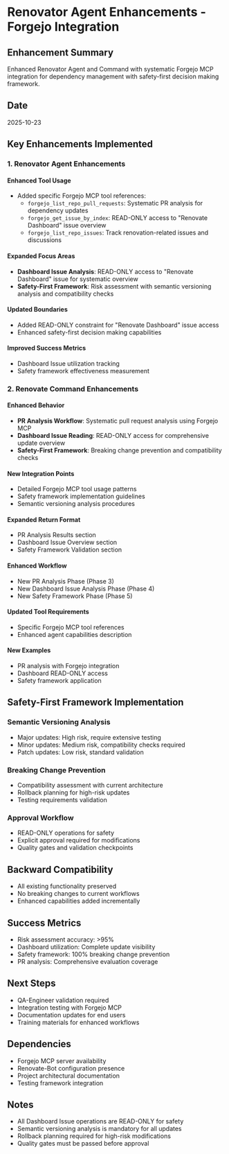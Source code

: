 # Renovator Agent Enhancements - Forgejo Integration

## Enhancement Summary
Enhanced Renovator Agent and Command with systematic Forgejo MCP integration for dependency management with safety-first decision making framework.

## Date
2025-10-23

## Key Enhancements Implemented

### 1. Renovator Agent Enhancements

#### Enhanced Tool Usage
- Added specific Forgejo MCP tool references:
  - `forgejo_list_repo_pull_requests`: Systematic PR analysis for dependency updates
  - `forgejo_get_issue_by_index`: READ-ONLY access to "Renovate Dashboard" issue overview
  - `forgejo_list_repo_issues`: Track renovation-related issues and discussions

#### Expanded Focus Areas
- **Dashboard Issue Analysis**: READ-ONLY access to "Renovate Dashboard" issue for systematic overview
- **Safety-First Framework**: Risk assessment with semantic versioning analysis and compatibility checks

#### Updated Boundaries
- Added READ-ONLY constraint for "Renovate Dashboard" issue access
- Enhanced safety-first decision making capabilities

#### Improved Success Metrics
- Dashboard Issue utilization tracking
- Safety framework effectiveness measurement

### 2. Renovate Command Enhancements

#### Enhanced Behavior
- **PR Analysis Workflow**: Systematic pull request analysis using Forgejo MCP
- **Dashboard Issue Reading**: READ-ONLY access for comprehensive update overview
- **Safety-First Framework**: Breaking change prevention and compatibility checks

#### New Integration Points
- Detailed Forgejo MCP tool usage patterns
- Safety framework implementation guidelines
- Semantic versioning analysis procedures

#### Expanded Return Format
- PR Analysis Results section
- Dashboard Issue Overview section
- Safety Framework Validation section

#### Enhanced Workflow
- New PR Analysis Phase (Phase 3)
- New Dashboard Issue Analysis Phase (Phase 4)
- New Safety Framework Phase (Phase 5)

#### Updated Tool Requirements
- Specific Forgejo MCP tool references
- Enhanced agent capabilities description

#### New Examples
- PR analysis with Forgejo integration
- Dashboard READ-ONLY access
- Safety framework application

## Safety-First Framework Implementation

### Semantic Versioning Analysis
- Major updates: High risk, require extensive testing
- Minor updates: Medium risk, compatibility checks required
- Patch updates: Low risk, standard validation

### Breaking Change Prevention
- Compatibility assessment with current architecture
- Rollback planning for high-risk updates
- Testing requirements validation

### Approval Workflow
- READ-ONLY operations for safety
- Explicit approval required for modifications
- Quality gates and validation checkpoints

## Backward Compatibility
- All existing functionality preserved
- No breaking changes to current workflows
- Enhanced capabilities added incrementally

## Success Metrics
- Risk assessment accuracy: >95%
- Dashboard utilization: Complete update visibility
- Safety framework: 100% breaking change prevention
- PR analysis: Comprehensive evaluation coverage

## Next Steps
- QA-Engineer validation required
- Integration testing with Forgejo MCP
- Documentation updates for end users
- Training materials for enhanced workflows

## Dependencies
- Forgejo MCP server availability
- Renovate-Bot configuration presence
- Project architectural documentation
- Testing framework integration

## Notes
- All Dashboard Issue operations are READ-ONLY for safety
- Semantic versioning analysis is mandatory for all updates
- Rollback planning required for high-risk modifications
- Quality gates must be passed before approval